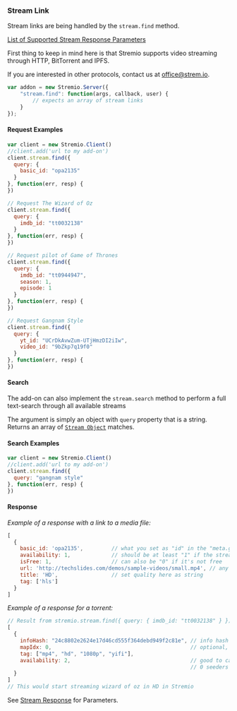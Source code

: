 ### Stream Link

Stream links are being handled by the `stream.find` method.

[List of Supported Stream Response Parameters](stream.response.md)

First thing to keep in mind here is that Stremio supports video streaming through HTTP, BitTorrent and IPFS. 

If you are interested in other protocols, contact us at [office@strem.io](mailto:office@strem.io).

```javascript
var addon = new Stremio.Server({
	"stream.find": function(args, callback, user) {
		// expects an array of stream links
	}
});
```

#### Request Examples

```javascript
var client = new Stremio.Client()
//client.add('url to my add-on')
client.stream.find({
  query: {
    basic_id: "opa2135"
  }
}, function(err, resp) { 
})
```
```javascript
// Request The Wizard of Oz
client.stream.find({
  query: {
    imdb_id: "tt0032138"
  }
}, function(err, resp) { 
})
```
```javascript
// Request pilot of Game of Thrones
client.stream.find({
  query: {
    imdb_id: "tt0944947",
    season: 1,
    episode: 1
  }
}, function(err, resp) { 
})
```
```javascript
// Request Gangnam Style
client.stream.find({
  query: {
    yt_id: "UCrDkAvwZum-UTjHmzDI2iIw",
    video_id: "9bZkp7q19f0"
  }
}, function(err, resp) { 
})
```

#### Search

The add-on can also implement the `stream.search` method to perform a full text-search through all available streams

The argument is simply an object with  ``query`` property that is a string. Returns an array of [``Stream Object``](stream.response.md) matches.

#### Search Examples

```javascript
var client = new Stremio.Client()
//client.add('url to my add-on')
client.stream.find({
  query: "gangnam style"
}, function(err, resp) { 
})
```



#### Response

_Example of a response with a link to a media file:_

```javascript
[
  {
    basic_id: 'opa2135',         // what you set as "id" in the "meta.get" response
    availability: 1,             // should be at least "1" if the stream works
    isFree: 1,                   // can also be "0" if it's not free
    url: 'http://techslides.com/demos/sample-videos/small.mp4', // any streamable url
    title: 'HD',                 // set quality here as string
    tag: ['hls']
  }
]
```

_Example of a response for a torrent:_

```javascript
// Result from stremio.stream.find({ query: { imdb_id: "tt0032138" } })
[
  { 
    infoHash: "24c8802e2624e17d46cd555f364debd949f2c81e", // info hash of torrent
    mapIdx: 0,                                            // optional, the file number (position) in the torrent
    tag: ["mp4", "hd", "1080p", "yifi"],
    availability: 2,                                      // good to calculate this based on seeders, if we have them
                                                          // 0 seeders -> 0 avail; 0-20 -> 1; 20-50 -> 2; 50+ -> 3; ...
  }
]
// This would start streaming wizard of oz in HD in Stremio
```

See [Stream Response](stream.response.md) for Parameters.
